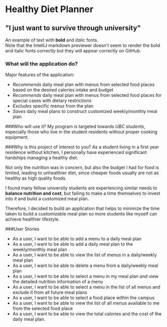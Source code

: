 # Healthy Diet Planner

## "I just want to survive through university"

An example of text with **bold** and *italic* fonts.  
Note that the IntelliJ markdown previewer doesn't seem to render 
the bold and italic fonts correctly but they will appear correctly on GitHub.

### What will the application do?

Major features of the application:
- *Recommends* daily meal plan with menus from selected food places based on the desired calories intake and budget
- *Recommends* daily meal plan with menus from selected food places for special cases with dietary restrictions
- *Excludes* specific menus from the plan
- *Saves* daily meal plans to construct customized weekly/monthly meal plan

###Who will use it?
My program is targeted towards *UBC students*, 
especially those who live in the student residents without proper cooking equipment.

###Why is this project of interest to you?
As a student living in a first year residence without kitchen, 
I personally have experienced significant hardships managing a healthy diet. 

Not only the nutrition was in concern, but also the budget I had for food is limited, 
leading to unhealthier diet, since cheaper foods usually are not as healthy as high quality foods. 

I found many fellow university students are experiencing similar needs to **balance nutrition and cost**, 
but failing to make a time themselves to invest into it and build a customized meal plan.

Therefore, I decided to build an application that helps 
to minimize the time taken to build a customizable meal plan 
so more students like myself can achieve healthier lifestyle. 

###User Stories
- As a user, I want to be able to add a menu to a daily meal plan
- As a user, I want to be able to add a daily meal plan to the weekly/monthly meal plan
- As a user, I want to be able to view the list of menus in a daily/weekly meal plan
- As a user, I want to be able to delete a menu from a daily/weekly meal plan
- As a user, I want to be able to select a menu in my meal plan and view the detailed nutrition information of a menu
- As a user, I want to be able to select a menu in the list of all menus and exclude it from all future meal plans 
- As a user, I want to be able to select a food place within the campus
- As a user, I want to be able to view the list of all menus available to me from the selected food place
- As a user, I want to be able to view the total calories and the cost of the daily meal plan.